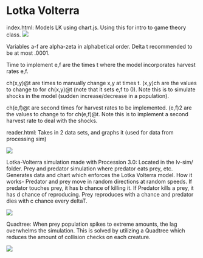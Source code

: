 # Lotka Volterra
index.html:
Models LK using chart.js. Using this for intro to game theory class.
![](https://i.imgur.com/eRuyUSx.png)

Variables a-f are alpha-zeta in alphabetical order.
Delta t recommended to be at most .0001.

Time to implement e,f are the times t where the model incorporates harvest rates e,f.

ch(x,y)@t are times to manually change x,y at times t.
(x,y)ch are the values to change to for ch(x,y)@t (note that it sets e,f to 0).
Note this is to simulate shocks in the model (sudden increase/decrease in a population).

ch(e,f)@t are second times for harvest rates to be implemented.
(e,f)2 are the values to change to for ch(e,f)@t.
Note this is to implement a second harvest rate to deal with the shocks.

reader.html:
Takes in 2 data sets, and graphs it (used for data from processing sim)

![](https://i.imgur.com/h3lkb9C.png)

Lotka-Volterra simulation made with Procession 3.0:
Located in the lv-sim/ folder.
Prey and predator simulation where predator eats prey, etc. Generates data and chart
which enforces the Lotka Volterra model.
How it works-
Predator and prey move in random directions at random speeds.
If predator touches prey, it has b chance of killing it.
If Predator kills a prey, it has d chance of reproducing.
Prey reproduces with a chance and predator dies with c chance every deltaT.

![](https://i.imgur.com/1POveXP.png)

Quadtree:
When prey population spikes to extreme amounts, the lag overwhelms the simulation. This is
solved by utilizing a Quadtree which reduces the amount of collision checks on each creature.

![](https://i.imgur.com/O09sw3X.png)
